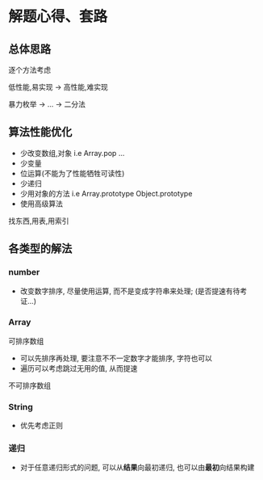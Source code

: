 # 解题心得、套路


## 总体思路

逐个方法考虑

低性能,易实现  ->  高性能,难实现

暴力枚举 -> ... -> 二分法

## 算法性能优化

- 少改变数组,对象 i.e Array.pop ...
- 少变量
- 位运算(不能为了性能牺牲可读性)
- 少递归
- 少用对象的方法 i.e Array.prototype Object.prototype
- 使用高级算法

找东西,用表,用索引

## 各类型的解法

### number

- 改变数字排序, 尽量使用运算, 而不是变成字符串来处理; (是否提速有待考证...)

### Array

可排序数组

- 可以先排序再处理, 要注意不不一定数字才能排序, 字符也可以
- 遍历可以考虑跳过无用的值, 从而提速

不可排序数组

### String

- 优先考虑正则

### 递归

- 对于任意递归形式的问题, 可以从**结果**向最初递归, 也可以由**最初**向结果构建
